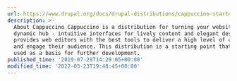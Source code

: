 ```yaml
---
url: https://www.drupal.org/docs/drupal-distributions/cappuccino-starter-kit
description: >-
  About Cappuccino Cappuccino is a distribution for turning your website into a
  dynamic hub - intuitive interfaces for lively content and elegant design. It
  provides web editors with the best tools to deliver a high level of content
  and engage their audience. This distribution is a starting point that can be
  used as a basis for further development.
published_time: '2019-07-29T14:29:05+00:00'
modified_time: '2022-03-23T19:48:45+00:00'
---
```

